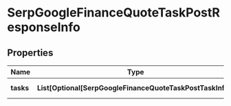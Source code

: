 # SerpGoogleFinanceQuoteTaskPostResponseInfo


## Properties

| Name | Type | Description | Notes |
|------------ | ------------- | ------------- | -------------|
**tasks** | **List[Optional[SerpGoogleFinanceQuoteTaskPostTaskInfo]]** | array of tasks |[optional]|